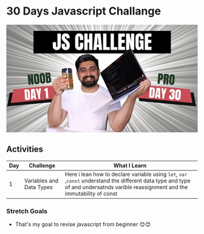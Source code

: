 # 30 Days Javascript Challange

![Javascript Thumbnail](Assets/JsChallenge.png)

## Activities

| Day | Challenge | What I Learn |
| --- | --- | --- |
| 1 | Variables and Data Types |Here i lean how to declare variable using `let`, `var` ,`const` understand the different data type and type of  and undersatnds varible reassignment and the immutability of const    |


### **Stretch Goals** 

- That's my  goal to revise javascript from beginner 😊😊
